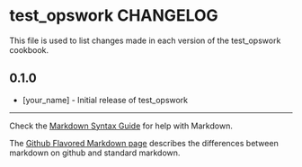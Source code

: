 # test_opswork CHANGELOG

This file is used to list changes made in each version of the test_opswork cookbook.

## 0.1.0
- [your_name] - Initial release of test_opswork

- - -
Check the [Markdown Syntax Guide](http://daringfireball.net/projects/markdown/syntax) for help with Markdown.

The [Github Flavored Markdown page](http://github.github.com/github-flavored-markdown/) describes the differences between markdown on github and standard markdown.
